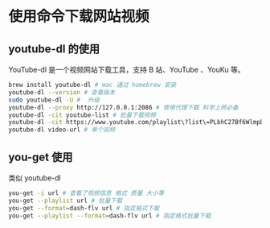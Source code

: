 # 使用命令下载网站视频

## youtube-dl 的使用

YouTube-dl 是一个视频网站下载工具，支持 B 站、YouTube 、YouKu 等。

```bash
brew install youtube-dl # mac 通过 homebrew 安装
youtube-dl --version # 查看版本
sudo youtube-dl -U #  升级
youtube-dl --proxy http://127.0.0.1:2086 # 使用代理下载 科学上网必备
youtube-dl -cit youtube-list # 批量下载视频
youtube-dl -cit https://www.youtube.com/playlist\?list\=PLbhC27Bf6WlmpDh_66g7Fpn8uCYG7jUn8 # list 是列表id
youtube-dl video-url # 单个视频
```

## you-get 使用

类似 youtube-dl

```bash
you-get -i url # 查看了视频信息 格式 质量 大小等
you-get --playlist url # 批量下载
you-get --format=dash-flv url # 指定格式下载
you-get --playlist --format=dash-flv url # 指定格式批量下载
```

